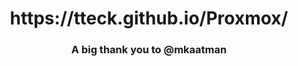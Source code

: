 <h1 align="center" id="heading"> https://tteck.github.io/Proxmox/ </h1>
<h3 align="center" id="heading"> A big thank you to @mkaatman </h3>
